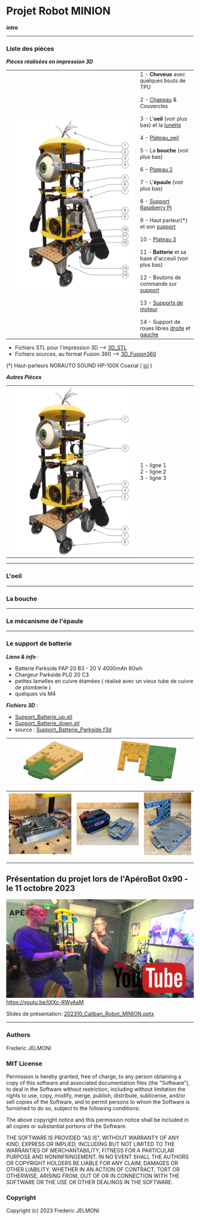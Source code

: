 # Projet Robot MINION
***intro***

---
### Liste des pièces
***Pièces réalisées en impression 3D***

<table  width="100%"><tbody>
<tr>
   <td width="70%"><img src="docs/Part_List-3D.png"></td>
   <td align="left">
   1 - <strong>Cheveux</strong> avec quelques bouts de TPU<br><br>
   2 - <a href="3D_STL/Chapeau.stl">Chapeau</a> & Couvercles<br><br>
   3 - L'<strong>oeil</strong> (voir plus bas) et la <a href="3D_STL/Lunette.stl">lunette</a><br><br>
   4 - <a href="3D_STL/Plateau_oeil_v2.stl">Plateau_oeil</a><br><br>
   5 - La <strong>bouche</strong> (voir plus bas)<br><br>
   6 - <a href="3D_STL/Plateau_2.stl">Plateau 2</a><br><br>
   7 - L'<strong>épaule</strong> (voir plus bas)<br><br>
   8 - <a href="3D_STL/Support_RPI.stl">Support Raspberry PI</a><br><br>
   9 - Haut parleur(*) et son <a href="3D_STL/HP_box.stl">support</a><br><br>
   10 - <a href="3D_STL/Plateau_3.stl">Plateau 3</a><br><br>
   11 - <strong>Batterie</strong> et sa base d'acceuil (voir plus bas)<br><br>
   12 - Boutons de commande sur <a href="3D_STL/Power_button.stl">support</a> <br><br>
   13 - <a href="3D_STL/Support_D37.stl">Supports de moteur</a><br><br>
   14 - Support de roues libres <a href="3D_STL/Support_Roue_Libre_R.stl">droite</a> et  <a href="3D_STL/Support_Roue_Libre_L.stl">gauche</a>

   </td>
 </tr>
</tbody></table>

- Fichiers STL pour l'impression 3D --> [3D_STL](3D_STL)
- Fichiers sources, au format Fusion 360 --> [3D_Fusion360](3D_Fusion360)


(*) Haut-parleurs NORAUTO SOUND HP-100X Coaxial ( <a href="https://www.norauto.fr/p/haut-parleurs-norauto-sound-hp-100x-coaxial-2166455.html">ici</a> )



***Autres Pièces***
<table  width="100%"><tbody>
<tr>
   <td width="70%"><img src="docs/Part_List-Other.png"></td>
   <td align="left">
   1 - ligne 1<br>
   2 - ligne 2<br>
   3 - ligne 3<br>

   </td>
 </tr>
</tbody></table>



---

### L'oeil
---
### La bouche
---
### Le mécanisme de l'épaule

---
### Le support de batterie
***Liens & info*** :
- Batterie Parkside PAP 20 B3 - 20 V 4000mAh 80wh
- Chargeur Parkside PLG 20 C3
- petites lamelles en cuivre étamées ( réalisé avec un vieux tube de cuivre de plomberie )
- quelques vis M4

***Fichiers 3D*** :
- [Support_Batterie_up.stl](3D_STL/Support_Batterie_up.stl)
- [Support_Batterie_down.stl](3D_STL/Support_Batterie_down.stl)
- source : [Support_Batterie_Parkside.f3d](3D_Fusion360/)


| <a href="img/Support_Batterie_1.JPG"><img src="img/Support_Batterie_1.JPG" width="70%"></a>|<a href="img/Support_Batterie_2.JPG"><img src="img/Support_Batterie_2.JPG" width="70%" ></a>|
|-----|-----|

| <a href="Support_Batteie_1.JPG"><img src="photos/Support_Bat_1.JPG" width="100%"></a> | <a href="Support_Batteie_2.JPG"><img src="photos/Support_Bat_2.JPG" width="100%"></a> | <a href="Support_Batteie_3.JPG"><img src="photos/Support_Bat_3.JPG" width="100%"></a> |
|-----|-----|-----|



---
## Présentation du projet lors de l'ApéroBot 0x90 - le 11 octobre 2023
<a href="https://youtu.be/tXXc-RWyAaM"><img src="photos/Aperobot_0x90.JPG"  width="600" target="_blank"></a><br>
https://youtu.be/tXXc-RWyAaM

Slides de présentation: [202310_Caliban_Robot_MINION.pptx](docs/202310_Caliban_Robot_MINION.pptx)

---
### Authors
Frederic JELMONI

### MIT License
Permission is hereby granted, free of charge, to any person obtaining a copy
of this software and associated documentation files (the "Software"), to deal
in the Software without restriction, including without limitation the rights
to use, copy, modify, merge, publish, distribute, sublicense, and/or sell
copies of the Software, and to permit persons to whom the Software is
furnished to do so, subject to the following conditions:

The above copyright notice and this permission notice shall be included in all
copies or substantial portions of the Software.

THE SOFTWARE IS PROVIDED "AS IS", WITHOUT WARRANTY OF ANY KIND, EXPRESS OR
IMPLIED, INCLUDING BUT NOT LIMITED TO THE WARRANTIES OF MERCHANTABILITY,
FITNESS FOR A PARTICULAR PURPOSE AND NONINFRINGEMENT. IN NO EVENT SHALL THE
AUTHORS OR COPYRIGHT HOLDERS BE LIABLE FOR ANY CLAIM, DAMAGES OR OTHER
LIABILITY, WHETHER IN AN ACTION OF CONTRACT, TORT OR OTHERWISE, ARISING FROM,
OUT OF OR IN CONNECTION WITH THE SOFTWARE OR THE USE OR OTHER DEALINGS IN THE
SOFTWARE.

### Copyright
Copyright (c) 2023 Frederic JELMONI

